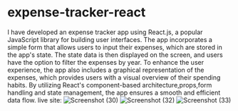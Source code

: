 
# expense-tracker-react
I have developed an expense tracker app using React.js, a popular JavaScript library for building user interfaces.
The app incorporates a simple form that allows users to input their expenses, which are stored in the app's state.
The state data is then displayed on the screen, 
and users have the option to filter the expenses by year.
To enhance the user experience, the app also includes a graphical
representation of the expenses, which provides users with a visual overview 
of their spending habits. By utilizing React's component-based architecture,props,form handling and state management, 
the app ensures a smooth and efficient data flow.
live site:
![Screenshot (30)](https://github.com/shikharpaudel/expense-tracker-react/assets/75170007/a9844ee0-cc78-44fc-a5dc-4c983d3d47ed)
![Screenshot (32)](https://github.com/shikharpaudel/expense-tracker-react/assets/75170007/0c41f66d-94d7-4d87-ba12-ce4f408286d3)
![Screenshot (33)](https://github.com/shikharpaudel/expense-tracker-react/assets/75170007/66534d01-34fd-4bf1-a129-0e72307ded2a)


